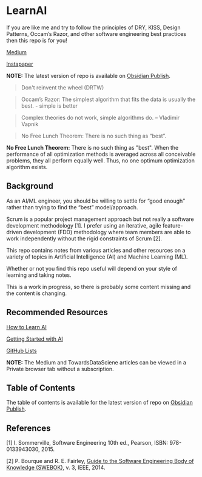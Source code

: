 # LearnAI

If you are like me and try to follow the principles of DRY, KISS, Design Patterns, Occam’s Razor, and other software engineering best practices then this repo is for you!


[Medium](https://aicoder.medium.com)

[Instapaper](https://instapaper.com/p/codecypher)


**NOTE:** The latest version of repo is available  on [Obsidian Publish](https://notes.cogentcoder.com). 


> Don't reinvent the wheel (DRTW)

> Occam’s Razor: The simplest algorithm that fits the data is usually the best. - simple is better

> Complex theories do not work, simple algorithms do. – Vladimir Vapnik


> No Free Lunch Theorem: There is no such thing as “best”. 

**No Free Lunch Theorem:** There is no such thing as "best". When the performance of all optimization methods is averaged across all conceivable problems, they all perform equally well. Thus, no one optimum optimization algorithm exists.



## Background

As an AI/ML engineer, you should be willing to settle for “good enough” rather than trying to find the “best” model/approach.

Scrum is a popular project management approach but not really a software development methodology [1]. I prefer using an iterative, agile feature-driven development (FDD) methodology where team members are able to work independently without the rigid constraints of Scrum [2].

This repo contains notes from various articles and other resources on a variety of topics in Artificial Intelligence (AI) and Machine Learning (ML).

Whether or not you find this repo useful will depend on your style of learning and taking notes. 

This is a work in progress, so there is probably some content missing and the content is changing. 


## Recommended Resources

[How to Learn AI](https://medium.com/geekculture/how-to-learn-ai-7bb743f0bbdf)

[Getting Started with AI](https://medium.com/codex/getting-started-with-ai-13eafc77ac8e)

[GitHub Lists](https://github.com/codecypher?tab=stars)


**NOTE:** The Medium and TowardsDataSciene articles can be viewed in a Private browser tab without a subscription. 


## Table of Contents

The table of contents is available for the latest version of repo on [Obsidian Publish](https://notes.cogentcoder.com). 



## References

[1] I.  Sommerville, Software Engineering 10th ed., Pearson, ISBN: 978-0133943030, 2015. 

[2] P. Bourque and R. E. Fairley, [Guide to the Software Engineering Body of Knowledge (SWEBOK)](https://www.computer.org/education/bodies-of-knowledge/software-engineering), v. 3, IEEE, 2014. 

